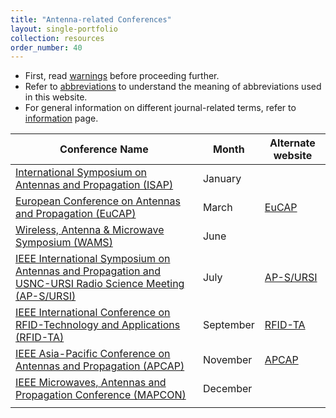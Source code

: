 ```yaml
---
title: "Antenna-related Conferences"
layout: single-portfolio
collection: resources
order_number: 40
---
```


- First, read [warnings](/research/warnings) before proceeding further.
- Refer to [abbreviations](/research/abbreviations) to understand the meaning of abbreviations used in this website.
- For general information on different journal-related terms, refer to [information](/research/information) page.

| Conference Name																																								|  Month    | Alternate website
|-------------------------------------------------------------------------------------------------------------------------------------------------------------------------------|-----------|---------------------------------------------------|
| [International Symposium on Antennas and Propagation (ISAP)](https://ieeexplore.ieee.org/xpl/conhome/1802318/all-proceedings)													| January	|													|
| [European Conference on Antennas and Propagation (EuCAP)](https://ieeexplore.ieee.org/xpl/conhome/9768880/proceeding)															| March 	| [EuCAP](https://www.eucap2023.org/)				|
| [Wireless, Antenna & Microwave Symposium (WAMS)](https://www.wams.co.in/)																										| June		|													|
| [IEEE International Symposium on Antennas and Propagation and USNC-URSI Radio Science Meeting (AP-S/URSI)](https://ieeexplore.ieee.org/xpl/conhome/1000033/all-proceedings)	| July		| [AP-S/URSI](https://2023.apsursi.org/)			|	
| [IEEE International Conference on RFID-Technology and Applications (RFID-TA)](https://ieeexplore.ieee.org/xpl/conhome/9923922/proceeding)										| September | [RFID-TA](https://2023.ieee-rfid-ta.org/)			|
| [IEEE Asia-Pacific Conference on Antennas and Propagation (APCAP)](https://ieeexplore.ieee.org/xpl/conhome/1801905/all-proceedings)											| November	| [APCAP](http://www.em-conf.com/apcap2023/)		|
| [IEEE Microwaves, Antennas and Propagation Conference (MAPCON)](https://ieeemapcon.org/)																						| December	|													|
|																																												| 			|													|